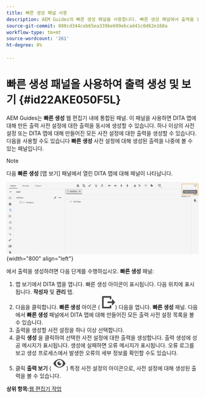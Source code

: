 ```yaml
---
title: 빠른 생성 패널 사용
description: AEM Guides의 빠른 생성 패널을 사용합니다. 빠른 생성 패널에서 출력을 생성하고 보는 방법에 대해 알아봅니다.
source-git-commit: 880cd344ceb65ea339be699ebcad41c0d62e168a
workflow-type: tm+mt
source-wordcount: '261'
ht-degree: 0%

---
```


# 빠른 생성 패널을 사용하여 출력 생성 및 보기 {#id22AKE050F5L}

AEM Guides는 **빠른 생성** 웹 편집기 내에 통합된 패널. 이 패널을 사용하면 DITA 맵에 대해 만든 출력 사전 설정에 대한 출력을 동시에 생성할 수 있습니다. 하나 이상의 사전 설정 또는 DITA 맵에 대해 만들어진 모든 사전 설정에 대한 출력을 생성할 수 있습니다. 다음을 사용할 수도 있습니다 **빠른 생성** 사전 설정에 대해 생성된 출력을 나중에 볼 수 있는 패널입니다.

>[!NOTE]
>
> 다음 **빠른 생성** [맵 보기] 패널에서 열린 DITA 맵에 대해 패널이 나타납니다.

![](images/quick-generate-map-view.png){width="800" align="left"}

에서 출력을 생성하려면 다음 단계를 수행하십시오. **빠른 생성** 패널:

1. 맵 보기에서 DITA 맵을 엽니다. 빠른 생성 아이콘이 표시됩니다. 다음 위치에 표시됩니다. **작성자** 및 **관리** 탭.
1. 다음을 클릭합니다. **빠른 생성** 아이콘 \( ![](images/quick-generate-icon.svg)\) 다음을 엽니다. **빠른 생성** 패널. 다음에서 **빠른 생성** 패널에서 DITA 맵에 대해 만들어진 모든 출력 사전 설정 목록을 볼 수 있습니다.
1. 출력을 생성할 사전 설정을 하나 이상 선택합니다.
1. 클릭 **생성** 을 클릭하여 선택한 사전 설정에 대한 출력을 생성합니다. 출력 생성에 성공 메시지가 표시됩니다. 생성에 실패하면 오류 메시지가 표시됩니다. 오류 로그를 보고 생성 프로세스에서 발생한 오류의 세부 정보를 확인할 수도 있습니다.
1. 클릭 **출력 보기** \( ![](images/view-output-icon.svg)\) 특정 사전 설정의 아이콘으로, 사전 설정에 대해 생성된 출력을 볼 수 있습니다.

**상위 항목:**[&#x200B;웹 편집기 작업](web-editor.md)
